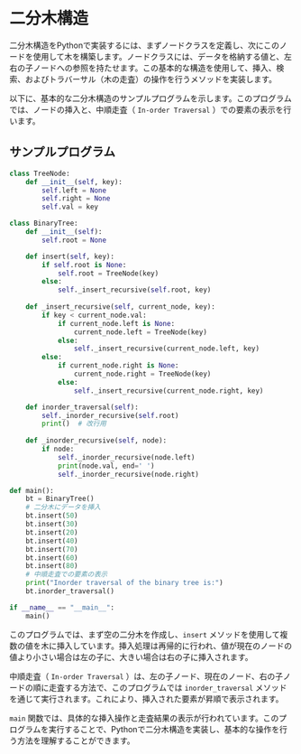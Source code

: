# 二分木構造

二分木構造をPythonで実装するには、まずノードクラスを定義し、次にこのノードを使用して木を構築します。ノードクラスには、データを格納する値と、左右の子ノードへの参照を持たせます。この基本的な構造を使用して、挿入、検索、およびトラバーサル（木の走査）の操作を行うメソッドを実装します。

以下に、基本的な二分木構造のサンプルプログラムを示します。このプログラムでは、ノードの挿入と、中順走査（ `In-order Traversal` ）での要素の表示を行います。

## サンプルプログラム
```python
class TreeNode:
    def __init__(self, key):
        self.left = None
        self.right = None
        self.val = key

class BinaryTree:
    def __init__(self):
        self.root = None

    def insert(self, key):
        if self.root is None:
            self.root = TreeNode(key)
        else:
            self._insert_recursive(self.root, key)
    
    def _insert_recursive(self, current_node, key):
        if key < current_node.val:
            if current_node.left is None:
                current_node.left = TreeNode(key)
            else:
                self._insert_recursive(current_node.left, key)
        else:
            if current_node.right is None:
                current_node.right = TreeNode(key)
            else:
                self._insert_recursive(current_node.right, key)

    def inorder_traversal(self):
        self._inorder_recursive(self.root)
        print()  # 改行用
    
    def _inorder_recursive(self, node):
        if node:
            self._inorder_recursive(node.left)
            print(node.val, end=' ')
            self._inorder_recursive(node.right)

def main():
    bt = BinaryTree()
    # 二分木にデータを挿入
    bt.insert(50)
    bt.insert(30)
    bt.insert(20)
    bt.insert(40)
    bt.insert(70)
    bt.insert(60)
    bt.insert(80)
    # 中順走査での要素の表示
    print("Inorder traversal of the binary tree is:")
    bt.inorder_traversal()

if __name__ == "__main__":
    main()

```

このプログラムでは、まず空の二分木を作成し、`insert` メソッドを使用して複数の値を木に挿入しています。挿入処理は再帰的に行われ、値が現在のノードの値より小さい場合は左の子に、大きい場合は右の子に挿入されます。

中順走査（ `In-order Traversal` ）は、左の子ノード、現在のノード、右の子ノードの順に走査する方法で、このプログラムでは `inorder_traversal` メソッドを通じて実行されます。これにより、挿入された要素が昇順で表示されます。

`main` 関数では、具体的な挿入操作と走査結果の表示が行われています。このプログラムを実行することで、Pythonで二分木構造を実装し、基本的な操作を行う方法を理解することができます。

